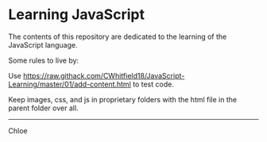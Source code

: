 # Learning JavaScript

The contents of this repository are dedicated to the learning of the JavaScript language.

Some rules to live by:

Use https://raw.githack.com/CWhitfield18/JavaScript-Learning/master/01/add-content.html to test code.

Keep images, css, and js in proprietary folders with the html file in the parent folder over all.


-----------
Chloe
